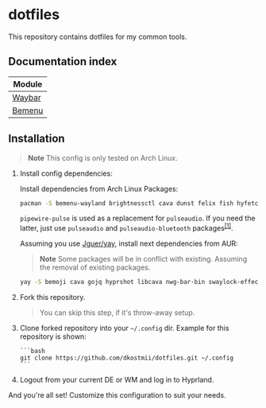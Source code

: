 # dotfiles

This repository contains dotfiles for my common tools.

## Documentation index

| Module                     |
| -------------------------- |
| [Waybar](waybar/README.md) |
| [Bemenu](bemenu/README.md) |

## Installation

> **Note**
> This config is only tested on Arch Linux.

1.  Install config dependencies:

    Install dependencies from Arch Linux Packages:

    ```bash
    pacman -S bemenu-wayland brightnessctl cava dunst felix fish hyfetch hyprland kitty lib32-pipewire mpv neovim pamixer pavucontrol pipewire pipewire-audio pipewire-pulse polkit-kde-agent qt5-wayland qt6-wayland swayidle wireplumber wlsunset xdg-desktop-portal-hyprland zoxide
    ```

    `pipewire-pulse` is used as a replacement for `pulseaudio`.
    If you need the latter, just use `pulseaudio` and `pulseaudio-bluetooth`
    packages<sup>[\[1\]](https://wiki.archlinux.org/title/PipeWire#PulseAudio_clients)</sup>.

    Assuming you use [Jguer/yay](https://github.com/Jguer/yay),
    install next dependencies from AUR:

    > **Note**
    > Some packages will be in conflict with existing.
    > Assuming the removal of existing packages.

    ```bash
    yay -S bemoji cava gojq hyprshot libcava nwg-bar-bin swaylock-effects tofi waybar-cava wbg
    ```

2.  Fork this repository.

    > You can skip this step, if it's throw-away setup.

3.  Clone forked repository into your `~/.config` dir.
    Example for this repository is shown:

        ```bash
        git clone https://github.com/dkostmii/dotfiles.git ~/.config
        ```

4.  Logout from your current DE or WM and log in to Hyprland.

And you're all set! Customize this configuration to suit your needs.
